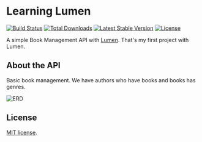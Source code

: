 # Learning Lumen

[![Build Status](https://travis-ci.org/laravel/lumen-framework.svg)](https://travis-ci.org/laravel/lumen-framework)
[![Total Downloads](https://img.shields.io/packagist/dt/laravel/framework)](https://packagist.org/packages/laravel/lumen-framework)
[![Latest Stable Version](https://img.shields.io/packagist/v/laravel/framework)](https://packagist.org/packages/laravel/lumen-framework)
[![License](https://img.shields.io/packagist/l/laravel/framework)](https://packagist.org/packages/laravel/lumen-framework)

A simple Book Management API with [Lumen]((https://lumen.laravel.com/docs)).
That's my first project with Lumen.

## About the API

Basic book management. We have authors who have books and books has genres.

![ERD](https://i.imgur.com/C4ZqOqD.png)

## License

[MIT license](https://opensource.org/licenses/MIT).
